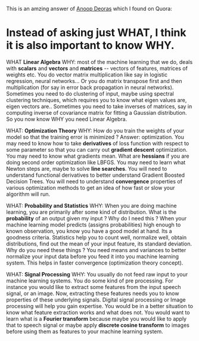 This is an amzing answer of [Anoop Deoras](https://www.quora.com/What-are-the-mathematical-pre-requisites-for-studying-machine-learning) which I found on Quora:

# Instead of asking just WHAT, I think it is also important to know WHY.

WHAT **Linear Algebra** WHY: most of the machine learning that we do, deals with **scalars** and **vectors** and **matrices** -- vectors of features, matrices of weights etc. You do  vector matrix multiplication like say in logistic regression, neural networks... Or you do matrix transpose first and then multiplication (for say in error back propagation in neural networks). Sometimes you need to do clustering of input, maybe using spectral clustering techniques, which requires you to know what eigen values are, eigen vectors are.. Sometimes you need to take inverses of matrices, say in computing inverse of covariance matrix for fitting a Gaussian distribution. So you now know WHY you need Linear Algebra.

WHAT: **Optimization Theory** WHY:  How do you train the weights of your model so that the training error is minimized ? Answer: optimization. You may need to know how to take **derivatives** of loss function with respect to some parameter so that you can carry out **gradient descent** optimization. You may need to know what gradients mean. What are **hessians** if you are doing second order optimization like LBFGS. You may need to learn what Newton steps are, maybe to solve **line searches**. You will need to understand functional derivatives to better understand Gradient Boosted Decision Trees. You will need to understand **convergence** properties of various optimization methods to get an idea of how fast or slow your algorithm will run.

WHAT: **Probability and Statistics** WHY: When you are doing machine learning, you are primarily after some kind of distribution. What is the **probability** of an output given my input ? Why do I need this ? When your machine learning model predicts (assigns probabilities) high enough to known observation, you know you have a good model at hand. Its a goodness criteria. Statistics help you to count well, normalize well, obtain distributions, find out the mean of your input feature, its standard deviation. Why do you need these things ? You need means and variances to better normalize your input data before you feed it into you machine learning system. This helps in faster convergence (optimization theory concept).

WHAT: **Signal Processing** WHY: You usually do not feed raw input to your machine learning systems. You do some kind of pre processing. For instance you would like to extract some features from the input speech signal, or an image. Now, extracting these features needs you to know properties of these underlying signals. Digital signal processing or Image processing will help you gain expertise. You would be in a better situation to know what feature extraction works and what does not. You would want to learn what is a **Fourier transform** because maybe you would like to apply that to speech signal or maybe apply **discrete cosine transform** to images before using them as features to your machine learning system.
